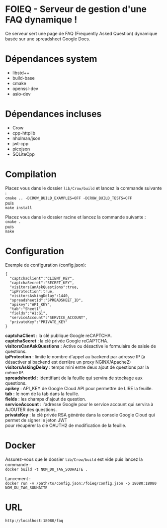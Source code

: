 # FOIEQ - Serveur de gestion d'une FAQ dynamique !

Ce serveur sert une page de FAQ (Frequently Asked Question) dynamique basée sur une spreadsheet Google Docs.

# Dépendances system

-   libstd++
-   build-base
-   cmake
-   openssl-dev
-   asio-dev

# Dépendances incluses

-   Crow
-   cpp-httplib
-   nholman/json
-   jwt-cpp
-   picojson
-   SQLiteCpp

# Compilation

Placez vous dans le dossier `lib/Crow/build` et lancez la commande suivante :  
`cmake .. -DCROW_BUILD_EXAMPLES=OFF -DCROW_BUILD_TESTS=OFF`  
puis  
`make install`

Placez vous dans le dossier racine et lancez la commande suivante :  
`cmake .`  
puis  
`make`

# Configuration

Exemple de configuration (config.json):

```
{
  "captchaClient":"CLIENT_KEY",
  "captchaSecret":"SECRET_KEY",
  "visitorsCanAskQuestions":true,
  "ipProtection":true,
  "visitorsAskingDelay":1440,
  "spreadsheetId":"SPREADSHEET_ID",
  "apikey":"API_KEY",
  "tab":"Sheet1",
  "fields":"A1:G1",
  "serviceAccount":"SERVICE_ACCOUNT",
  "privateKey":"PRIVATE_KEY"
}
```

**captchaClient** : la clé publique Google reCAPTCHA.  
**captchaSecret** : la clé privée Google reCAPTCHA.  
**visitorsCanAskQuestions** : Active ou désactive le formulaire de saisie de questions.  
**ipProtection** : limite le nombre d'appel au backend par adresse IP (à désactiver si backend est derrière un proxy NGINX/Apache2)  
**visitorsAskingDelay** : temps mini entre deux ajout de questions par la même IP.  
**spreadsheetId** : identifiant de la feuille qui servira de stockage aux questions.  
**apikey** : API_KEY de Google Cloud API pour permettre de LIRE la feuille.  
**tab** : le nom de la tab dans la feuille.  
**fields** : les champs d'ajout de question.  
**serviceAccount** : l'adresse Google pour le service account qui servira à AJOUTER des questions.  
**privateKey** : la clé privée RSA générée dans la console Google Cloud qui permet de signer le jeton JWT  
pour récupérer la clé OAUTH2 de modification de la feuille.

# Docker

Assurez-vous que le dossier `lib/Crow/build` est vide puis lancez la commande :  
`docker build -t NOM_DU_TAG_SOUHAITE .`

Lancement :  
`docker run -v /path/to/config.json:/foieq/config.json -p 18080:18080 NOM_DU_TAG_SOUHAITE`

# URL

`http://localhost:18080/faq`

